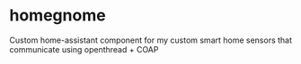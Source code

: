 # homegnome
Custom home-assistant component for my custom smart home sensors that communicate using openthread + COAP
